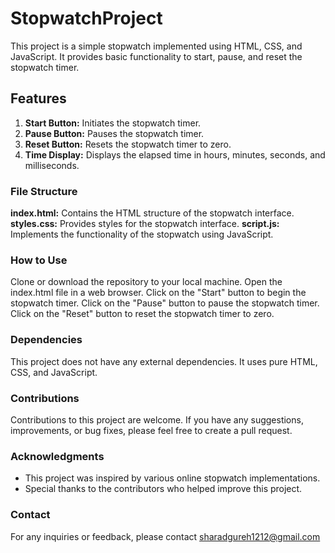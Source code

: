 # StopwatchProject

This project is a simple stopwatch implemented using HTML, CSS, and JavaScript. It provides basic functionality to start, pause, and reset the stopwatch timer.

## Features

1. **Start Button:** Initiates the stopwatch timer.
2. **Pause Button:** Pauses the stopwatch timer.
3. **Reset Button:** Resets the stopwatch timer to zero.
4. **Time Display:** Displays the elapsed time in hours, minutes, seconds, and milliseconds.

### File Structure

**index.html:** Contains the HTML structure of the stopwatch interface.
**styles.css:** Provides styles for the stopwatch interface.
**script.js:** Implements the functionality of the stopwatch using JavaScript.

### How to Use

Clone or download the repository to your local machine.
Open the index.html file in a web browser.
Click on the "Start" button to begin the stopwatch timer.
Click on the "Pause" button to pause the stopwatch timer.
Click on the "Reset" button to reset the stopwatch timer to zero.

### Dependencies

This project does not have any external dependencies. It uses pure HTML, CSS, and JavaScript.

### Contributions

Contributions to this project are welcome. If you have any suggestions, improvements, or bug fixes, please feel free to create a pull request.

### Acknowledgments

- This project was inspired by various online stopwatch implementations.
- Special thanks to the contributors who helped improve this project.

### Contact

For any inquiries or feedback, please contact <sharadgureh1212@gmail.com>
